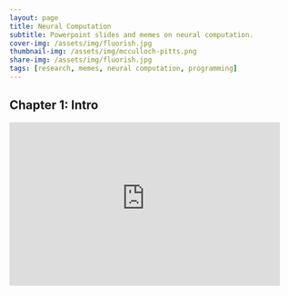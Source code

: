 ```yaml
---
layout: page
title: Neural Computation 
subtitle: Powerpoint slides and memes on neural computation.
cover-img: /assets/img/fluorish.jpg
thumbnail-img: /assets/img/mcculloch-pitts.png
share-img: /assets/img/fluorish.jpg
tags: [research, memes, neural computation, programming]
---
```

## Chapter 1: Intro
<iframe src="https://office365stanford-my.sharepoint.com/personal/ateecup_stanford_edu/_layouts/15/Doc.aspx?sourcedoc={94485c2a-c672-4e27-8f65-cef822453f71}&amp;action=embedview&amp;wdAr=1.7777777777777777" width="476px" height="288px" frameborder="0">This is an embedded <a target="_blank" href="https://office.com">Microsoft Office</a> presentation, powered by <a target="_blank" href="https://office.com/webapps">Office</a>.</iframe>
